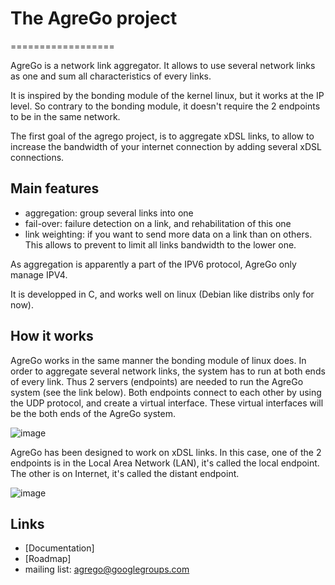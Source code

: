 # The AgreGo project
==================

AgreGo is a network link aggregator. It allows to use several network links as one and sum all characteristics of every links.

It is inspired by the bonding module of the kernel linux, but it works at the IP level. So contrary to the bonding module, it doesn't require the 2 endpoints to be in the same network.

The first goal of the agrego project, is to aggregate xDSL links, to allow to increase the bandwidth of your internet connection by adding several xDSL connections.

## Main features

  * aggregation: group several links into one
  * fail-over: failure detection on a link, and rehabilitation of this one
  * link weighting: if you want to send more data on a link than on others. This allows to prevent to limit all links bandwidth to the lower one.

As aggregation is apparently a part of the IPV6 protocol, AgreGo only manage IPV4.

It is developped in C, and works well on linux (Debian like distribs only for now).

## How it works

AgreGo works in the same manner the bonding module of linux does.
In order to aggregate several network links, the system has to run at both ends of every link. Thus 2 servers (endpoints) are needed to run the AgreGo system (see the link below).
Both endpoints connect to each other by using the UDP protocol, and create a virtual interface. These virtual interfaces will be the both ends of the AgreGo system. 

![image](http://daligro.net/agrego/simple_agrego.png)

AgreGo has been designed to work on xDSL links. In this case, one of the 2 endpoints is in the Local Area Network (LAN), it's called the local endpoint. The other is on Internet, it's called the distant endpoint.

![image](http://daligro.net/agrego/xDSL_agrego.png)

## Links

 * [Documentation]
 * [Roadmap]
 * mailing list: agrego@googlegroups.com
